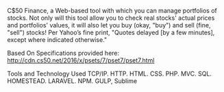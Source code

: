 C$50 Finance, a Web-based tool with which you can manage portfolios of stocks. Not only will this tool allow you to check real stocks' actual prices and portfolios' values, it will also let you buy (okay, "buy") and sell (fine, "sell") stocks! Per Yahoo’s fine print, "Quotes delayed [by a few minutes], except where indicated otherwise."


Based On Specifications provided here: http://cdn.cs50.net/2016/x/psets/7/pset7/pset7.html

Tools and Technology Used
TCP/IP. HTTP. HTML. CSS. PHP. MVC. SQL. HOMESTEAD. LARAVEL. NPM. GULP, Sublime